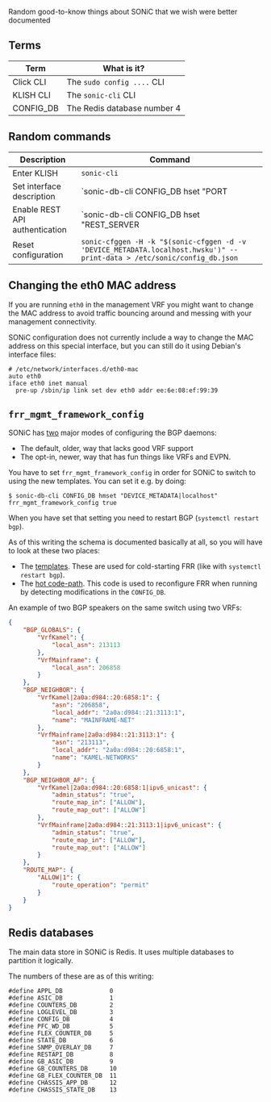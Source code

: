 Random good-to-know things about SONiC that we wish were better documented

## Terms

| Term       | What is it? |
|------------|-----------------------------|
| Click CLI  | The `sudo config ....` CLI  |
| KLISH CLI  | The `sonic-cli` CLI         |
| CONFIG_DB  | The Redis database number 4 |


## Random commands

| Description       | Command                     |
|-------------------|-----------------------------|
| Enter KLISH       | `sonic-cli` |
| Set interface description | `sonic-db-cli CONFIG_DB hset "PORT|Ethernet94" description "some fancy description"` |
| Enable REST API authentication | `sonic-db-cli CONFIG_DB hset "REST_SERVER|default" client_auth password` |
| Reset configuration | `sonic-cfggen -H -k "$(sonic-cfggen -d -v 'DEVICE_METADATA.localhost.hwsku')" --print-data > /etc/sonic/config_db.json` |

## Changing the eth0 MAC address

If you are running `eth0` in the management VRF you might want to change the MAC address to avoid
traffic bouncing around and messing with your management connectivity.

SONiC configuration does not currently include a way to change the MAC address on this special interface,
but you can still do it using Debian's interface files:

```
# /etc/network/interfaces.d/eth0-mac 
auto eth0
iface eth0 inet manual
  pre-up /sbin/ip link set dev eth0 addr ee:6e:08:ef:99:39
```

## `frr_mgmt_framework_config`

SONiC has [two](https://github.com/Azure/sonic-buildimage/blob/202012/dockers/docker-fpm-frr/frr/bgpd/gen_bgpd.conf.j2)
major modes of configuring the BGP daemons:

 * The default, older, way that lacks good VRF support
 * The opt-in, newer, way that has fun things like VRFs and EVPN.

You have to set `frr_mgmt_framework_config` in order for
SONiC to switch to using the new templates.
You can set it e.g. by doing:
```
$ sonic-db-cli CONFIG_DB hmset "DEVICE_METADATA|localhost" frr_mgmt_framework_config true
```

When you have set that setting you need to restart BGP (`systemctl restart bgp`).

As of this writing the schema is documented basically at all, so you will have to look at
these two places:

 * The [templates](https://github.com/Azure/sonic-buildimage/tree/202012/src/sonic-frr-mgmt-framework/templates/bgpd). 
   These are used for cold-starting FRR (like with `systemctl restart bgp`).
 * The [hot code-path](https://github.com/Azure/sonic-buildimage/blob/202012/src/sonic-frr-mgmt-framework/frrcfgd/frrcfgd.py).
   This code is used to reconfigure FRR when running by detecting modifications in the `CONFIG_DB`.
   
An example of two BGP speakers on the same switch using two VRFs:

```json
{
	"BGP_GLOBALS": {
		"VrfKamel": {
			"local_asn": 213113
		},
		"VrfMainframe": {
			"local_asn": 206858
		}
	},
	"BGP_NEIGHBOR": {
		"VrfKamel|2a0a:d984::20:6858:1": {
			"asn": "206858",
			"local_addr": "2a0a:d984::21:3113:1",
			"name": "MAINFRAME-NET"
		},
		"VrfMainframe|2a0a:d984::21:3113:1": {
			"asn": "213113",
			"local_addr": "2a0a:d984::20:6858:1",
			"name": "KAMEL-NETWORKS"
		}
	},
	"BGP_NEIGHBOR_AF": {
		"VrfKamel|2a0a:d984::20:6858:1|ipv6_unicast": {
			"admin_status": "true",
			"route_map_in": ["ALLOW"],
			"route_map_out": ["ALLOW"]
		},
		"VrfMainframe|2a0a:d984::21:3113:1|ipv6_unicast": {
			"admin_status": "true",
			"route_map_in": ["ALLOW"],
			"route_map_out": ["ALLOW"]
		}
	},
	"ROUTE_MAP": {
		"ALLOW|1": {
			"route_operation": "permit"
		}
	}
}
```

## Redis databases

The main data store in SONiC is Redis. It uses multiple databases to partition it logically.

The numbers of these are as of this writing:

```
#define APPL_DB             0
#define ASIC_DB             1
#define COUNTERS_DB         2
#define LOGLEVEL_DB         3
#define CONFIG_DB           4
#define PFC_WD_DB           5
#define FLEX_COUNTER_DB     5
#define STATE_DB            6
#define SNMP_OVERLAY_DB     7
#define RESTAPI_DB          8
#define GB_ASIC_DB          9
#define GB_COUNTERS_DB      10
#define GB_FLEX_COUNTER_DB  11
#define CHASSIS_APP_DB      12
#define CHASSIS_STATE_DB    13
```
